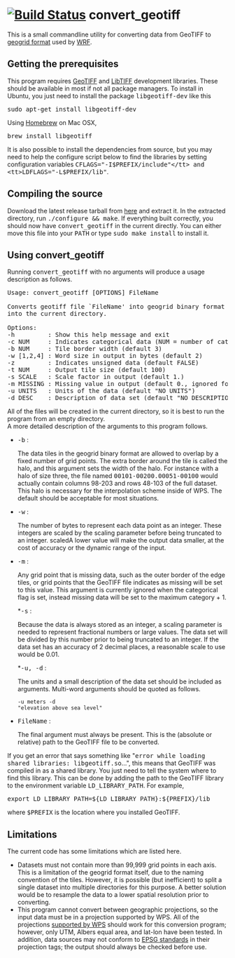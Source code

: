 [![Build Status](https://travis-ci.org/jbeezley/convert_geotiff.png?branch=master)](https://travis-ci.org/jbeezley/convert_geotiff) convert_geotiff
===============

This is a small commandline utility for converting data from GeoTIFF to 
[geogrid format](http://www.mmm.ucar.edu/wrf/users/docs/user_guide_V3/users_guide_chap3.htm#_Writing_Static_Data)
used by [WRF](http://www.mmm.ucar.edu/wrf/users/).  

Getting the prerequisites
-------------------------

This program requires [GeoTIFF](http://trac.osgeo.org/geotiff/) and [LibTIFF](http://www.libtiff.org)
development libraries.  These should be available in most if not all package managers.  To install in Ubuntu,
you just need to install the package <tt>libgeotiff-dev</tt> like this
<pre>sudo apt-get install libgeotiff-dev</pre>
Using [Homebrew](http://brew.sh/) on Mac OSX, 
<pre>brew install libgeotiff</pre>

It is also possible to install the dependencies from source, but you may need to help the configure script below to 
find the libraries by setting configuration variables <tt>CFLAGS="-I$PREFIX/include"</tt> and 
<tt>LDFLAGS="-L$PREFIX/lib"</tt>.

Compiling the source
--------------------

Download the latest release tarball from [here](https://github.com/jbeezley/convert_geotiff/releases)
and extract it.  In the extracted directory, run <tt>./configure && make</tt>.  If everything built correctly,
you should now have <tt>convert_geotiff</tt> in the current directly.  You can either move this file into
your <tt>PATH</tt> or type <tt>sudo make install</tt> to install it.

Using convert_geotiff
---------------------

Running <tt>convert_geotiff</tt> with no arguments will produce a usage description as follows.
<pre>Usage: convert_geotiff [OPTIONS] FileName

Converts geotiff file `FileName' into geogrid binary format
into the current directory.

Options:
-h         : Show this help message and exit
-c NUM     : Indicates categorical data (NUM = number of categories)
-b NUM     : Tile border width (default 3)
-w [1,2,4] : Word size in output in bytes (default 2)
-z         : Indicates unsigned data (default FALSE)
-t NUM     : Output tile size (default 100)
-s SCALE   : Scale factor in output (default 1.)
-m MISSING : Missing value in output (default 0., ignored for categorical data)
-u UNITS   : Units of the data (default "NO UNITS")
-d DESC    : Description of data set (default "NO DESCRIPTION")
</pre>
All of the files will be created in the current directory, so it is best to run the program from an empty directory.  
A more detailed description of the 
arguments to this program follows.
* <tt>-b</tt>
:<p>The data tiles in the geogrid binary format are allowed to overlap by a fixed number of grid points.  The extra border around the tile is called the halo, and this argument sets the width of the halo.  For instance with a halo of size three, the file named <tt>00101-00200.00051-00100</tt> would actually contain columns 98-203 and rows 48-103 of the full dataset.  This halo is necessary for the interpolation scheme inside of WPS.  The default should be acceptable for most situations.</p>
* <tt>-w</tt>
:<p>The number of bytes to represent each data point as an integer.  These integers are scaled by the scaling parameter before being truncated to an integer. scaledA lower value will make the output data smaller, at the cost of accuracy or the dynamic range of the input.</p>
* <tt> -m</tt>
:<p>Any grid point that is missing data, such as the outer border of the edge tiles, or grid points that the GeoTIFF file indicates as missing will be set to this value.  This argument is currently ignored when the categorical flag is set, instead missing data will be set to the maximum category + 1.</p>
*<tt>-s</tt>
:<p>Because the data is always stored as an integer, a scaling parameter is needed to represent fractional numbers or large values.  The data set will be divided by this number prior to being truncated to an integer.  If the data set has an accuracy of 2 decimal places, a reasonable scale to use would be 0.01.</p>
*<tt>-u, -d</tt>
:<p>The units and a small description of the data set should be included as arguments.  Multi-word arguments should be quoted as follows. <code><pre>-u meters -d "elevation above sea level"</pre></code></p>
* <tt>FileName</tt> 
:<p>The final argument must always be present.  This is the (absolute or relative) path to the GeoTIFF file to be converted.</p>

If you get an error that says something like 
"<tt>error while loading shared libraries: libgeotiff.so</tt>...", 
this means that GeoTIFF was compiled in as a shared library.  You just need to tell the system where to find this library.  This can be done by adding the path to the GeoTIFF library to the environment variable <tt>LD_LIBRARY_PATH</tt>.  For example, 
<pre>export LD_LIBRARY_PATH=${LD_LIBRARY_PATH}:${PREFIX}/lib</pre>
where <tt>$PREFIX</tt> is the location where you installed GeoTIFF.

Limitations
-----------

The current code has some limitations which are listed here.
* Datasets must not contain more than 99,999 grid points in each axis.  This is a limitation of the geogrid format itself, due to the naming convention of the tiles.  However, it is possible (but inefficient) to split a single dataset into multiple directories for this purpose.  A better solution would be to resample the data to a lower spatial resolution prior to converting.
* This program cannot convert between geographic projections, so the input data must be in a projection supported by WPS.  All of the projections [supported by WPS](http://www.mmm.ucar.edu/wrf/users/docs/user_guide_V3.5/users_guide_chap3.htm#_Description_of_index) should work for this conversion program; however, only UTM, Albers equal area, and lat-lon have been tested.  In addition, data sources may not conform to [EPSG standards](http://www.spatialreference.org/) in their projection tags; the output should always be checked before use.
